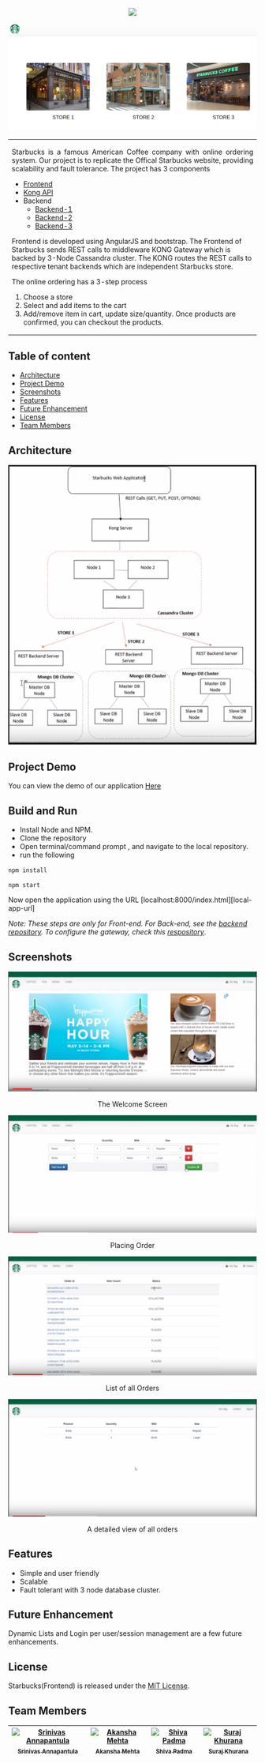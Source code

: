 <p align="center">
<a href="https://github.com/khurana3773/Starbucks-Frontend/blob/master/LICENSE" rel="Licence"><img src="https://img.shields.io/github/license/mashape/apistatus.svg" /></a>
</p>

![Welcome](/screenshots/starbucks_stores.png?raw=true "Welcome Screen")

<table>
<tr>
<td>
<p align="justify"> Starbucks is a famous American Coffee company with online ordering system. Our project is to replicate the Offical Starbucks website, providing scalability and fault tolerance. The project has 3 components <br>
 
<ul>
 <li><a href = "https://github.com/khurana3773/Starbucks-Frontend">Frontend</a></li>
 <li><a href= "https://github.com/shiva322/KongAPIGateway-Starbucks">Kong API</a></li>
<li>Backend
 <ul><li><a href="https://github.com/rsk5492/Starbucks-Portal">Backend-1</a></li>
  <li><a href = "https://github.com/khurana3773/Starbucks-Backend">Backend-2</a></li>
  <li><a href = "https://github.com/akanshamehta17/CMPE281-Hackathon">Backend-3</a></li>
 </ul>
</li>
 </ul>


<p>Frontend is developed using AngularJS and bootstrap. The Frontend of Starbucks sends REST calls to middleware KONG Gateway which is backed by 3-Node Cassandra cluster. The KONG routes the REST calls to respective tenant backends which are independent Starbucks store.
 
The online ordering has a 3-step process <br><ol>
 <li>Choose a store</li>
 <li>Select and add items to the cart</li> 
 <li>Add/remove item in cart, update size/quantity. Once products are confirmed, you can checkout the products.</li>
 </ol>
</p>
</td>
</tr>
</table>


## Table of content

- [Architecture](#architecture)
- [Project Demo](#project-demo)
- [Screenshots](#screenshots)
- [Features](#features)
- [Future Enhancement](#future-enhancement)
- [License](#license)
- [Team Members](#team-members)

## Architecture

![Architecture](/screenshots/Architecture.png?raw=true "Architecture")



## Project Demo

<p>You can view the demo of our application <a href="https://www.youtube.com/watch?v=1DqcBS7eUiI" >Here</a> </p>

## Build and Run

* Install Node and NPM.
* Clone the repository
* Open terminal/command prompt , and navigate to the local repository.
* run the following 
```
npm install
```

```
npm start
```

<p>Now open the application using the URL [localhost:8000/index.html][local-app-url]</p>

<p><i>Note: These steps are only for Front-end. For Back-end, see the <a href="https://github.com/rsk5492/Starbucks-Portal">backend repository</a>. To configure the gateway, check this <a href= "https://github.com/shiva322/KongAPIGateway-Starbucks">respository</a></i>.</p>

## Screenshots 

![Screen1](/screenshots/Screen1.PNG?raw=true "Welcome Screen")

<p align="center">The Welcome Screen</p>

![Screen2](/screenshots/screen2.PNG?raw=true "Screen2")

<p align="center">Placing Order</p>

![Screen3](/screenshots/screen3.PNG?raw=true "Screen3")

<p align="center">List of all Orders</p>

![Screen4](/screenshots/Screen4.PNG?raw=true "Detailed View of an Order")

<p align="center">A detailed view of all orders</p>

## Features

- Simple and user friendly
- Scalable
- Fault tolerant with 3 node database cluster.

## Future Enhancement

Dynamic Lists and Login per user/session management are a few future enhancements.


## License

Starbucks(Frontend) is released under the [MIT License](https://github.com/khurana3773/Starbucks-Frontend/blob/master/LICENSE).

## Team Members

| [![Srinivas Annapantula](https://avatars.githubusercontent.com/rsk5492?s=100)<br /><sub>Srinivas Annapantula</sub>](https://github.com/rsk5492)<br /> | [![Akansha Mehta](https://avatars.githubusercontent.com/akanshamehta17?s=100)<br /><sub>Akansha Mehta</sub>](https://github.com/akanshamehta17)<br /> | [![Shiva Padma](https://avatars.githubusercontent.com/shiva322?s=100)<br /><sub>Shiva Padma</sub>](https://github.com/shiva322)<br />| [![Suraj Khurana](https://avatars.githubusercontent.com/khurana3773?s=100)<br /><sub>Suraj Khurana</sub>](https://github.com/khurana3773)<br />|
| :---: | :---: | :---: | :---: |
